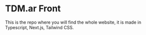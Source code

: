 # TDM.ar Front
This is the repo where you will find the whole website, it is made in Typescript, Next.js, Tailwind CSS.
